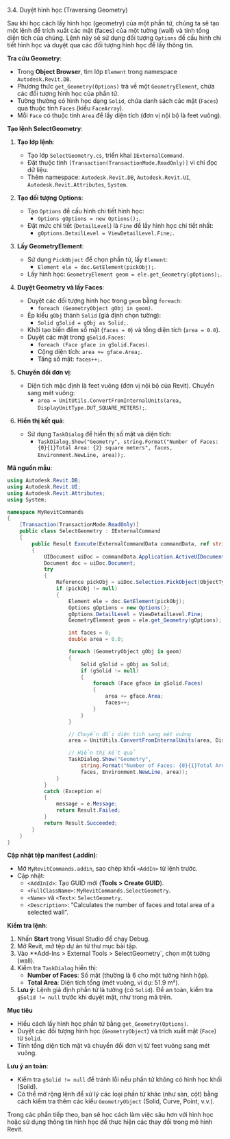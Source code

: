 3.4. Duyệt hình học (Traversing Geometry)  

Sau khi học cách lấy hình học (geometry) của một phần tử, chúng ta sẽ tạo một lệnh để trích xuất các mặt (faces) của một tường (wall) và tính tổng diện tích của chúng. Lệnh này sẽ sử dụng đối tượng `Options` để cấu hình chi tiết hình học và duyệt qua các đối tượng hình học để lấy thông tin.

**Tra cứu Geometry**:  
- Trong **Object Browser**, tìm lớp `Element` trong namespace `Autodesk.Revit.DB`.  
- Phương thức `get_Geometry(Options)` trả về một `GeometryElement`, chứa các đối tượng hình học của phần tử.  
- Tường thường có hình học dạng `Solid`, chứa danh sách các mặt (`Faces`) qua thuộc tính `Faces` (kiểu `FaceArray`).  
- Mỗi `Face` có thuộc tính `Area` để lấy diện tích (đơn vị nội bộ là feet vuông).  

**Tạo lệnh SelectGeometry**:  
1. **Tạo lớp lệnh**:  
   - Tạo lớp `SelectGeometry.cs`, triển khai `IExternalCommand`.  
   - Đặt thuộc tính `[Transaction(TransactionMode.ReadOnly)]` vì chỉ đọc dữ liệu.  
   - Thêm namespace: `Autodesk.Revit.DB`, `Autodesk.Revit.UI`, `Autodesk.Revit.Attributes`, `System`.  

2. **Tạo đối tượng Options**:  
   - Tạo `Options` để cấu hình chi tiết hình học:  
     - `Options gOptions = new Options();`.  
   - Đặt mức chi tiết (`DetailLevel`) là `Fine` để lấy hình học chi tiết nhất:  
     - `gOptions.DetailLevel = ViewDetailLevel.Fine;`.  

3. **Lấy GeometryElement**:  
   - Sử dụng `PickObject` để chọn phần tử, lấy `Element`:  
     - `Element ele = doc.GetElement(pickObj);`.  
   - Lấy hình học: `GeometryElement geom = ele.get_Geometry(gOptions);`.  

4. **Duyệt Geometry và lấy Faces**:  
   - Duyệt các đối tượng hình học trong `geom` bằng `foreach`:  
     - `foreach (GeometryObject gObj in geom)`.  
   - Ép kiểu `gObj` thành `Solid` (giả định chọn tường):  
     - `Solid gSolid = gObj as Solid;`.  
   - Khởi tạo biến đếm số mặt (`faces = 0`) và tổng diện tích (`area = 0.0`).  
   - Duyệt các mặt trong `gSolid.Faces`:  
     - `foreach (Face gface in gSolid.Faces)`.  
     - Cộng diện tích: `area += gface.Area;`.  
     - Tăng số mặt: `faces++;`.  

5. **Chuyển đổi đơn vị**:  
   - Diện tích mặc định là feet vuông (đơn vị nội bộ của Revit). Chuyển sang mét vuông:  
     - `area = UnitUtils.ConvertFromInternalUnits(area, DisplayUnitType.DUT_SQUARE_METERS);`.  

6. **Hiển thị kết quả**:  
   - Sử dụng `TaskDialog` để hiển thị số mặt và diện tích:  
     - `TaskDialog.Show("Geometry", string.Format("Number of Faces: {0}{1}Total Area: {2} square meters", faces, Environment.NewLine, area));`.  

**Mã nguồn mẫu**:  
```csharp
using Autodesk.Revit.DB;
using Autodesk.Revit.UI;
using Autodesk.Revit.Attributes;
using System;

namespace MyRevitCommands
{
    [Transaction(TransactionMode.ReadOnly)]
    public class SelectGeometry : IExternalCommand
    {
        public Result Execute(ExternalCommandData commandData, ref string message, ElementSet elements)
        {
            UIDocument uiDoc = commandData.Application.ActiveUIDocument;
            Document doc = uiDoc.Document;
            try
            {
                Reference pickObj = uiDoc.Selection.PickObject(ObjectType.Element);
                if (pickObj != null)
                {
                    Element ele = doc.GetElement(pickObj);
                    Options gOptions = new Options();
                    gOptions.DetailLevel = ViewDetailLevel.Fine;
                    GeometryElement geom = ele.get_Geometry(gOptions);

                    int faces = 0;
                    double area = 0.0;

                    foreach (GeometryObject gObj in geom)
                    {
                        Solid gSolid = gObj as Solid;
                        if (gSolid != null)
                        {
                            foreach (Face gface in gSolid.Faces)
                            {
                                area += gface.Area;
                                faces++;
                            }
                        }
                    }

                    // Chuyển đổi diện tích sang mét vuông
                    area = UnitUtils.ConvertFromInternalUnits(area, DisplayUnitType.DUT_SQUARE_METERS);

                    // Hiển thị kết quả
                    TaskDialog.Show("Geometry",
                        string.Format("Number of Faces: {0}{1}Total Area: {2} square meters",
                        faces, Environment.NewLine, area));
                }
            }
            catch (Exception e)
            {
                message = e.Message;
                return Result.Failed;
            }
            return Result.Succeeded;
        }
    }
}
```

**Cập nhật tệp manifest (.addin)**:  
- Mở `MyRevitCommands.addin`, sao chép khối `<AddIn>` từ lệnh trước.  
- Cập nhật:  
  - `<AddInId>`: Tạo GUID mới (**Tools > Create GUID**).  
  - `<FullClassName>`: `MyRevitCommands.SelectGeometry`.  
  - `<Name>` và `<Text>`: `SelectGeometry`.  
  - `<Description>`: “Calculates the number of faces and total area of a selected wall”.  

**Kiểm tra lệnh**:  
1. Nhấn **Start** trong Visual Studio để chạy Debug.  
2. Mở Revit, mở tệp dự án từ thư mục bài tập.  
3. Vào **Add-Ins > External Tools > SelectGeometry`, chọn một tường (wall).  
4. Kiểm tra `TaskDialog` hiển thị:  
   - **Number of Faces**: Số mặt (thường là 6 cho một tường hình hộp).  
   - **Total Area**: Diện tích tổng (mét vuông, ví dụ: 51.9 m²).  
5. **Lưu ý**: Lệnh giả định phần tử là tường (có `Solid`). Để an toàn, kiểm tra `gSolid != null` trước khi duyệt mặt, như trong mã trên.

**Mục tiêu**  
- Hiểu cách lấy hình học phần tử bằng `get_Geometry(Options)`.  
- Duyệt các đối tượng hình học (`GeometryObject`) và trích xuất mặt (`Face`) từ `Solid`.  
- Tính tổng diện tích mặt và chuyển đổi đơn vị từ feet vuông sang mét vuông.  

**Lưu ý an toàn**:  
- Kiểm tra `gSolid != null` để tránh lỗi nếu phần tử không có hình học khối (Solid).  
- Có thể mở rộng lệnh để xử lý các loại phần tử khác (như sàn, cột) bằng cách kiểm tra thêm các kiểu `GeometryObject` (Solid, Curve, Point, v.v.).  

Trong các phần tiếp theo, bạn sẽ học cách làm việc sâu hơn với hình học hoặc sử dụng thông tin hình học để thực hiện các thay đổi trong mô hình Revit.